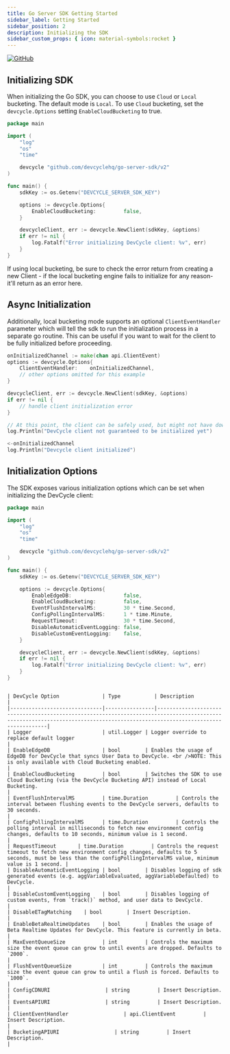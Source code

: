 ```yaml
---
title: Go Server SDK Getting Started
sidebar_label: Getting Started
sidebar_position: 2
description: Initializing the SDK
sidebar_custom_props: { icon: material-symbols:rocket }
---
```


[![GitHub](https://img.shields.io/github/stars/devcyclehq/go-server-sdk.svg?style=social&label=Star&maxAge=2592000)](https://github.com/DevCycleHQ/go-server-sdk)

## Initializing SDK

[//]: # (wizard-initialize-start)

When initializing the Go SDK, you can choose to use `Cloud` or `Local` bucketing. The default mode is `Local`.
To use `Cloud` bucketing, set the `devcycle.Options` setting `EnableCloudBucketing` to true.

```go
package main

import (
	"log"
	"os"
	"time"

	devcycle "github.com/devcyclehq/go-server-sdk/v2"
)

func main() {
	sdkKey := os.Getenv("DEVCYCLE_SERVER_SDK_KEY")

	options := devcycle.Options{
		EnableCloudBucketing:         false,
	}

	devcycleClient, err := devcycle.NewClient(sdkKey, &options)
	if err != nil {
		log.Fatalf("Error initializing DevCycle client: %v", err)
	}
}
```
[//]: # (wizard-initialize-end)

If using local bucketing, be sure to check the error return from creating a new Client - if the local bucketing engine fails to
initialize for any reason- it'll return as an error here.

## Async Initialization

Additionally, local bucketing mode supports an optional `ClientEventHandler` parameter which will tell the sdk to run the initialization
process in a separate go routine. This can be useful if you want to wait for the client to be fully initialized before proceeding.

```go
onInitializedChannel := make(chan api.ClientEvent)
options := devcycle.Options{
    ClientEventHandler:    onInitializedChannel,
    // other options omitted for this example
}

devcycleClient, err := devcycle.NewClient(sdkKey, &options)
if err != nil {
    // handle client initialization error
}

// At this point, the client can be safely used, but might not have downloaded configuration yet and will return default values until that completes
log.Println("DevCycle client not guaranteed to be initialized yet")

<-onInitializedChannel
log.Println("Devcycle client initialized")
```

## Initialization Options

The SDK exposes various initialization options which can be set when initializing the DevCycle client:

```go
package main

import (
	"log"
	"os"
	"time"

	devcycle "github.com/devcyclehq/go-server-sdk/v2"
)

func main() {
	sdkKey := os.Getenv("DEVCYCLE_SERVER_SDK_KEY")

	options := devcycle.Options{
		EnableEdgeDB:                 false,
		EnableCloudBucketing:         false,
		EventFlushIntervalMS:         30 * time.Second,
		ConfigPollingIntervalMS:      1 * time.Minute,
		RequestTimeout:               30 * time.Second,
		DisableAutomaticEventLogging: false,
		DisableCustomEventLogging:    false,
	}

	devcycleClient, err := devcycle.NewClient(sdkKey, &options)
	if err != nil {
		log.Fatalf("Error initializing DevCycle client: %v", err)
	}
}
```
```

| DevCycle Option              | Type           | Description                                                                                                                                                                  |
|------------------------------|----------------|------------------------------------------------------------------------------------------------------------------------------------------------------------------------------|
| Logger                       | util.Logger | Logger override to replace default logger                                                              |
| EnableEdgeDB                 | bool        | Enables the usage of EdgeDB for DevCycle that syncs User Data to DevCycle. <br />NOTE: This is only available with Cloud Bucketing enabled.                                          |
| EnableCloudBucketing         | bool        | Switches the SDK to use Cloud Bucketing (via the DevCycle Bucketing API) instead of Local Bucketing.                                                                         |
| EventFlushIntervalMS         | time.Duration         | Controls the interval between flushing events to the DevCycle servers, defaults to 30 seconds.                                                                               |
| ConfigPollingIntervalMS      | time.Duration         | Controls the polling interval in milliseconds to fetch new environment config changes, defaults to 10 seconds, minimum value is 1 second.                                    |
| RequestTimeout       | time.Duration         | Controls the request timeout to fetch new environment config changes, defaults to 5 seconds, must be less than the configPollingIntervalMS value, minimum value is 1 second. |
| DisableAutomaticEventLogging | bool        | Disables logging of sdk generated events (e.g. aggVariableEvaluated, aggVariableDefaulted) to DevCycle.                                                                      |
| DisableCustomEventLogging    | bool        | Disables logging of custom events, from `track()` method, and user data to DevCycle.                                                                      |
| DisableETagMatching    | bool        | Insert Description.                                                                      |
| EnableBetaRealtimeUpdates    | bool        | Enables the usage of Beta Realtime Updates for DevCycle. This feature is currently in beta.                                                                                  |
| MaxEventQueueSize            | int         | Controls the maximum size the event queue can grow to until events are dropped. Defaults to `2000`.                                                                          |
| FlushEventQueueSize          | int         | Controls the maximum size the event queue can grow to until a flush is forced. Defaults to `1000`.                                                                           |
| ConfigCDNURI                  | string         | Insert Description.                                                                      |
| EventsAPIURI                  | string         | Insert Description.                                                                      |
| ClientEventHandler                  | api.ClientEvent         | Insert Description.                                                                      |
| BucketingAPIURI                  | string         | Insert Description.                                                                      |
